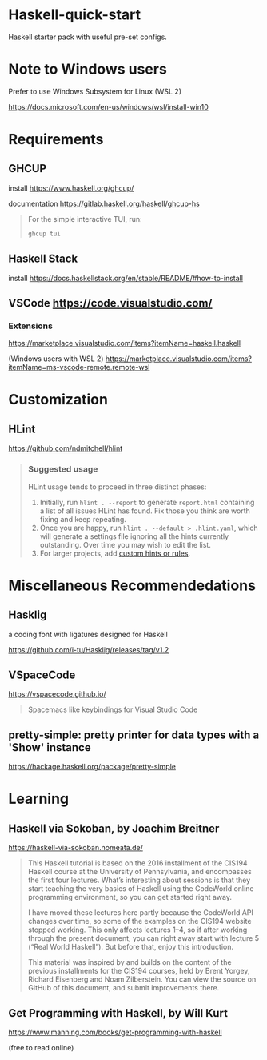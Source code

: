 # Haskell-quick-start
Haskell starter pack with useful pre-set configs.

# Note to Windows users

Prefer to use Windows Subsystem for Linux (WSL 2)

https://docs.microsoft.com/en-us/windows/wsl/install-win10


# Requirements

## GHCUP

install https://www.haskell.org/ghcup/

documentation https://gitlab.haskell.org/haskell/ghcup-hs

> For the simple interactive TUI, run:
> ```sh
> ghcup tui
> ```


## Haskell Stack

install https://docs.haskellstack.org/en/stable/README/#how-to-install


## VSCode https://code.visualstudio.com/

### Extensions

https://marketplace.visualstudio.com/items?itemName=haskell.haskell

(Windows users with WSL 2) https://marketplace.visualstudio.com/items?itemName=ms-vscode-remote.remote-wsl


# Customization

## HLint

https://github.com/ndmitchell/hlint

> ### Suggested usage
> 
> HLint usage tends to proceed in three distinct phases:
> 
> 1.  Initially, run `hlint . --report` to generate `report.html` containing a list of all issues HLint has found. Fix those you think are worth fixing and keep repeating.
> 2.  Once you are happy, run `hlint . --default > .hlint.yaml`, which will generate a settings file ignoring all the hints currently outstanding. Over time you may wish to edit the list.
> 3.  For larger projects, add [custom hints or rules](https://github.com/ndmitchell/hlint/blob/master/README.md#customizing-the-hints).


# Miscellaneous Recommendedations

## Hasklig

a coding font with ligatures designed for Haskell

https://github.com/i-tu/Hasklig/releases/tag/v1.2

## VSpaceCode

https://vspacecode.github.io/
> Spacemacs like keybindings for Visual Studio Code

## pretty-simple: pretty printer for data types with a 'Show' instance

https://hackage.haskell.org/package/pretty-simple

# Learning

## Haskell via Sokoban, by Joachim Breitner

https://haskell-via-sokoban.nomeata.de/
> This Haskell tutorial is based on the 2016 installment of the CIS194 Haskell course at the University of Pennsylvania, and encompasses the first four lectures. What’s interesting about sessions is that they start teaching the very basics of Haskell using the CodeWorld online programming environment, so you can get started right away.
>
> I have moved these lectures here partly because the CodeWorld API changes over time, so some of the examples on the CIS194 website stopped working. This only affects lectures 1–4, so if after working through the present document, you can right away start with lecture 5 (“Real World Haskell”). But before that, enjoy this introduction.
>
> This material was inspired by and builds on the content of the previous installments for the CIS194 courses, held by Brent Yorgey, Richard Eisenberg and Noam Zilberstein. You can view the source on GitHub of this document, and submit improvements there.

## Get Programming with Haskell, by Will Kurt

https://www.manning.com/books/get-programming-with-haskell

(free to read online)